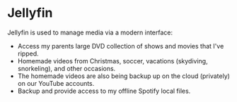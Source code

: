 # Jellyfin

Jellyfin is used to manage media via a modern interface:
- Access my parents large DVD collection of shows and movies that I've ripped. 
- Homemade videos from Christmas, soccer, vacations (skydiving, snorkeling), and other occasions.
- The homemade videos are also being backup up on the cloud (privately) on our YouTube accounts.
- Backup and provide access to my offline Spotify local files.

